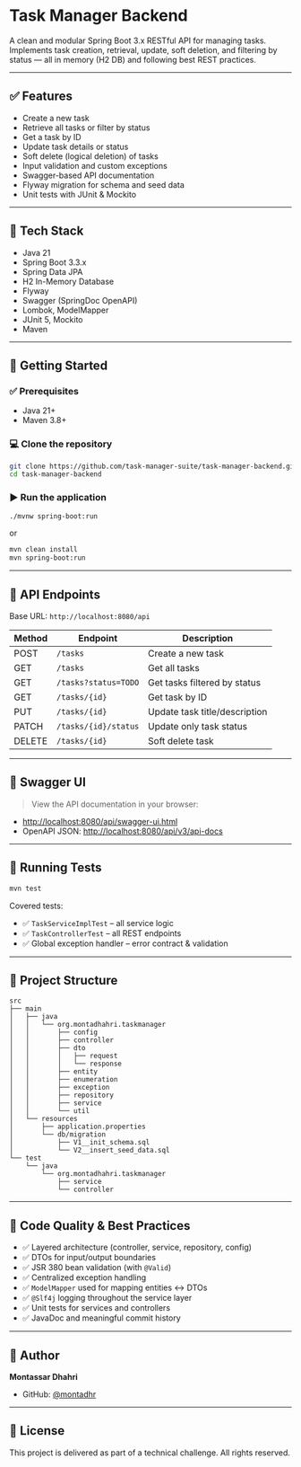# Task Manager Backend

A clean and modular Spring Boot 3.x RESTful API for managing tasks.  
Implements task creation, retrieval, update, soft deletion, and filtering by status — all in memory (H2 DB) and following best REST practices.

---

## ✅ Features

- Create a new task
- Retrieve all tasks or filter by status
- Get a task by ID
- Update task details or status
- Soft delete (logical deletion) of tasks
- Input validation and custom exceptions
- Swagger-based API documentation
- Flyway migration for schema and seed data
- Unit tests with JUnit & Mockito

---

## 🧱 Tech Stack

- Java 21
- Spring Boot 3.3.x
- Spring Data JPA
- H2 In-Memory Database
- Flyway
- Swagger (SpringDoc OpenAPI)
- Lombok, ModelMapper
- JUnit 5, Mockito
- Maven

---

## 🚀 Getting Started

### ✅ Prerequisites

- Java 21+
- Maven 3.8+

### 💻 Clone the repository

```bash
git clone https://github.com/task-manager-suite/task-manager-backend.git
cd task-manager-backend
```

### ▶️ Run the application

```bash
./mvnw spring-boot:run
```

or

```bash
mvn clean install
mvn spring-boot:run
```

---

## 🔧 API Endpoints

Base URL: `http://localhost:8080/api`

| Method | Endpoint                    | Description                      |
|--------|-----------------------------|----------------------------------|
| POST   | `/tasks`                    | Create a new task                |
| GET    | `/tasks`                    | Get all tasks                    |
| GET    | `/tasks?status=TODO`        | Get tasks filtered by status     |
| GET    | `/tasks/{id}`               | Get task by ID                   |
| PUT    | `/tasks/{id}`               | Update task title/description    |
| PATCH  | `/tasks/{id}/status`        | Update only task status          |
| DELETE | `/tasks/{id}`               | Soft delete task                 |

---

## 📖 Swagger UI

> View the API documentation in your browser:

- [http://localhost:8080/api/swagger-ui.html](http://localhost:8080/api/swagger-ui.html)
- OpenAPI JSON: [http://localhost:8080/api/v3/api-docs](http://localhost:8080/api/v3/api-docs)

---

## 🧪 Running Tests

```bash
mvn test
```

Covered tests:

- ✅ `TaskServiceImplTest` – all service logic
- ✅ `TaskControllerTest` – all REST endpoints
- ✅ Global exception handler – error contract & validation

---

## 📁 Project Structure

```
src
├── main
│   ├── java
│   │   └── org.montadhahri.taskmanager
│   │       ├── config
│   │       ├── controller
│   │       ├── dto
│   │       │   ├── request
│   │       │   └── response
│   │       ├── entity
│   │       ├── enumeration
│   │       ├── exception
│   │       ├── repository
│   │       ├── service
│   │       └── util
│   └── resources
│       ├── application.properties
│       └── db/migration
│           ├── V1__init_schema.sql
│           └── V2__insert_seed_data.sql
└── test
    └── java
        └── org.montadhahri.taskmanager
            ├── service
            └── controller
```

---

## 🧼 Code Quality & Best Practices

- ✅ Layered architecture (controller, service, repository, config)
- ✅ DTOs for input/output boundaries
- ✅ JSR 380 bean validation (with `@Valid`)
- ✅ Centralized exception handling
- ✅ `ModelMapper` used for mapping entities ↔ DTOs
- ✅ `@Slf4j` logging throughout the service layer
- ✅ Unit tests for services and controllers
- ✅ JavaDoc and meaningful commit history

---

## 📌 Author

**Montassar Dhahri**  
- GitHub: [@montadhr](https://github.com/montadhr)  

---

## 📄 License

This project is delivered as part of a technical challenge. All rights reserved.